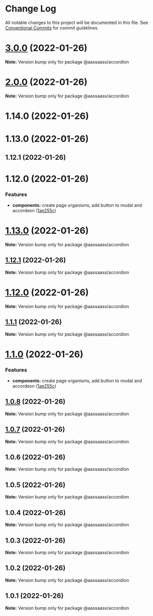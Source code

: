 # Change Log

All notable changes to this project will be documented in this file.
See [Conventional Commits](https://conventionalcommits.org) for commit guidelines.

# [3.0.0](https://github.com/har-sargis/lerna/compare/v2.0.0...v3.0.0) (2022-01-26)

**Note:** Version bump only for package @aassaass/accordion





# [2.0.0](https://github.com/har-sargis/lerna/compare/v1.17.0...v2.0.0) (2022-01-26)

**Note:** Version bump only for package @aassaass/accordion





# 1.14.0 (2022-01-26)



# 1.13.0 (2022-01-26)



## 1.12.1 (2022-01-26)



# 1.12.0 (2022-01-26)


### Features

* **components:** create page organisms, add button to modal and accordeon ([1ae255c](https://github.com/har-sargis/lerna/commit/1ae255c6874ba77b4c71645975dafa402ef5d0c0))





# [1.13.0](https://github.com/har-sargis/lerna/compare/v1.12.1...v1.13.0) (2022-01-26)

**Note:** Version bump only for package @aassaass/accordion





## [1.12.1](https://github.com/har-sargis/lerna/compare/v1.12.0...v1.12.1) (2022-01-26)

**Note:** Version bump only for package @aassaass/accordion





# [1.12.0](https://github.com/har-sargis/lerna/compare/v1.11.0...v1.12.0) (2022-01-26)

**Note:** Version bump only for package @aassaass/accordion





## [1.1.1](https://github.com/har-sargis/lerna/compare/@aassaass/accordion@1.1.0...@aassaass/accordion@1.1.1) (2022-01-26)

**Note:** Version bump only for package @aassaass/accordion





# [1.1.0](https://github.com/har-sargis/lerna/compare/@aassaass/accordion@1.0.8...@aassaass/accordion@1.1.0) (2022-01-26)


### Features

* **components:** create page organisms, add button to modal and accordeon ([1ae255c](https://github.com/har-sargis/lerna/commit/1ae255c6874ba77b4c71645975dafa402ef5d0c0))





## [1.0.8](https://github.com/har-sargis/lerna/compare/@aassaass/accordion@1.0.7...@aassaass/accordion@1.0.8) (2022-01-26)

**Note:** Version bump only for package @aassaass/accordion





## [1.0.7](https://github.com/har-sargis/lerna/compare/@aassaass/accordion@1.0.6...@aassaass/accordion@1.0.7) (2022-01-26)

**Note:** Version bump only for package @aassaass/accordion





## 1.0.6 (2022-01-26)

**Note:** Version bump only for package @aassaass/accordion





## 1.0.5 (2022-01-26)

**Note:** Version bump only for package @aassaass/accordion





## 1.0.4 (2022-01-26)

**Note:** Version bump only for package @aassaass/accordion





## 1.0.3 (2022-01-26)

**Note:** Version bump only for package @aassaass/accordion





## 1.0.2 (2022-01-26)

**Note:** Version bump only for package @aassaass/accordion





## 1.0.1 (2022-01-26)

**Note:** Version bump only for package @aassaass/accordion
